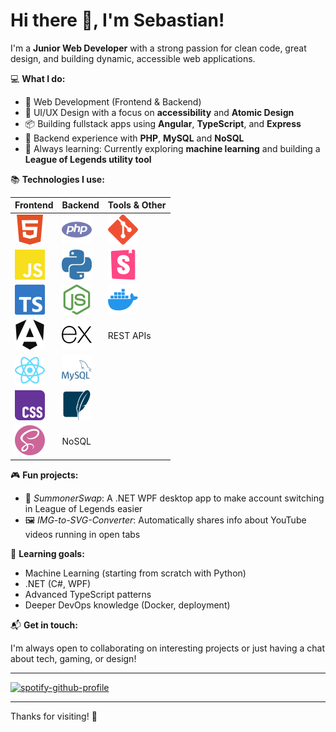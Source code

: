 # Hi there 👋, I'm Sebastian!

I'm a **Junior Web Developer** with a strong passion for clean code, great design, and building dynamic, accessible web applications.

💻 **What I do:**

- 🔧 Web Development (Frontend & Backend)
- 🎨 UI/UX Design with a focus on **accessibility** and **Atomic Design**
- 📦 Building fullstack apps using **Angular**, **TypeScript**, and **Express**
- 🐘 Backend experience with **PHP**, **MySQL** and **NoSQL**
- 🧠 Always learning: Currently exploring **machine learning** and building a **League of Legends utility tool**

📚 **Technologies I use:**

| Frontend                         | Backend         | Tools & Other         |
|----------------------------------|----------------|------------------------|
| [![HTML5](assets/html5.svg)](https://www.w3schools.com/html/) | [![PHP](assets/php.svg)](https://www.php.net/) | [![Git](assets/git.svg)](https://git-scm.com/) |
| [![JavaScript](assets/javascript.svg)](https://developer.mozilla.org/en-US/docs/Web/JavaScript) | [![Python](assets/python.svg)](https://www.python.org/) | [![Storybook](assets/storybook.svg)](https://storybook.js.org/) |
| [![TypeScript](assets/typescript.svg)](https://www.typescriptlang.org/) | [![NodeJS](assets/nodedotjs.svg)](https://nodejs.org/en) | [![Docker](assets/docker.svg)](https://www.docker.com/) |
| [![Angular](assets/angular.svg)](https://angular.dev/) | [![Express](assets/express.svg)](https://expressjs.com/) | REST APIs |
| [![React](assets/react.svg)](https://react.dev/) | [![MySQL](assets/mysql.svg)](https://www.mysql.com/) |  |
| [![CSS](assets/css.svg)](https://developer.mozilla.org/de/docs/Web/CSS) | [![SQLite](assets/sqlite.svg)](https://www.sqlite.org/)   |                         |
| [![SCSS](assets/sass.svg)](https://sass-lang.com/) | NoSQL              |              |

🎮 **Fun projects:**

- 🧠 *SummonerSwap*: A .NET WPF desktop app to make account switching in League of Legends easier
- 🖼️ *IMG-to-SVG-Converter*: Automatically shares info about YouTube videos running in open tabs

🌱 **Learning goals:**

- Machine Learning (starting from scratch with Python)
- .NET (C#, WPF)
- Advanced TypeScript patterns
- Deeper DevOps knowledge (Docker, deployment)

📬 **Get in touch:**

I'm always open to collaborating on interesting projects or just having a chat about tech, gaming, or design!

---

[![spotify-github-profile](https://spotify-github-profile.kittinanx.com/api/view?uid=1139834868&cover_image=true&theme=novatorem&show_offline=false&background_color=121212&interchange=false&bar_color=53b14f&bar_color_cover=true)](https://spotify-github-profile.kittinanx.com/api/view?uid=1139834868&redirect=true)

---

Thanks for visiting! 🚀



<!--
**hardcoreseb/hardcoreseb** is a ✨ _special_ ✨ repository because its `README.md` (this file) appears on your GitHub profile.

Here are some ideas to get you started:

- 🔭 I’m currently working on ...
- 🌱 I’m currently learning ...
- 👯 I’m looking to collaborate on ...
- 🤔 I’m looking for help with ...
- 💬 Ask me about ...
- 📫 How to reach me: ...
- 😄 Pronouns: ...
- ⚡ Fun fact: ...
-->
